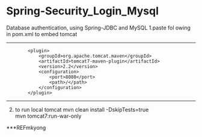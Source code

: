 # Spring-Security_Login_Mysql
Database authentication, using Spring-JDBC and MySQL
1.paste fol owing in pom.xml to embed tomcat
_______________________________________________
			<plugin>
				<groupId>org.apache.tomcat.maven</groupId>
				<artifactId>tomcat7-maven-plugin</artifactId>
				<version>2.2</version>
				<configuration>
					<port>8080</port>
					<path>/</path>
				</configuration>
			</plugin>
____________________________________________
2. to run local tomcat
mvn clean install -DskipTests=true      
mvn tomcat7:run-war-only 




***REFmkyong
